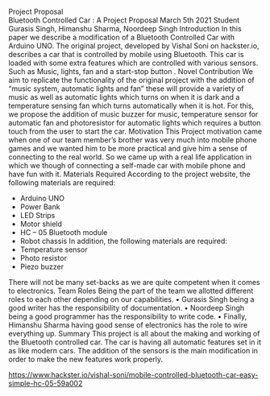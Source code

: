 Project Proposal	
  Bluetooth Controlled Car  :
A Project Proposal March 5th 2021
Student Gurasis Singh, Himanshu Sharma, Noordeep Singh
Introduction
In this paper we describe a modification of a Bluetooth Controlled Car with Arduino UNO. The original project, developed by Vishal Soni on hackster.io, describes a car that is controlled by mobile using Bluetooth. This car is loaded with some extra features which are controlled with various sensors. Such as Music, lights, fan and a start-stop button .
Novel Contribution
We aim to replicate the functionality of the original project with the addition of “music system, automatic lights and fan” these will provide a variety of music as well as automatic lights which turns on when it is dark and a temperature sensing fan which turns automatically when it is hot. For this, we propose the addition of music buzzer for music, temperature sensor for automatic fan and photoresistor for automatic lights which requires a button touch from the user to start the car.
Motivation
This Project motivation came when one of our team member’s brother was very much into mobile phone games and we wanted him to be more practical and give him a sense of connecting to the real world. So we came up with a real life application in which we though of connecting a self-made car with mobile phone and have fun with it.
Materials Required
According to the project website, the following materials are required:
-	Arduino UNO
-	Power Bank
-	LED Strips
-	Motor shield
-	HC – 05 Bluetooth module
-	Robot chassis
In addition, the following materials are required:
-	Temperature sensor
-	Photo resistor
-	Piezo buzzer

There will not be many set-backs as we are quite competent when it comes to electronics. 
Team Roles
Being the part of the team we allotted different roles to each other depending on our capabilities. 
•	Gurasis Singh being a good writer has the responsibility of documentation. 
•	Noordeep Singh being a good programmer has the responsibility to write code. 
•	Finally, Himanshu Sharma having good sense of electronics has the role to wire everything up.
Summary
This project is all about the making and working of the Bluetooth controlled car. The car is having all automatic features set in it as like modern cars. The addition of the sensors is the main modification in order to make the new features work properly.

https://www.hackster.io/vishal-soni/mobile-controlled-bluetooth-car-easy-simple-hc-05-59a002

